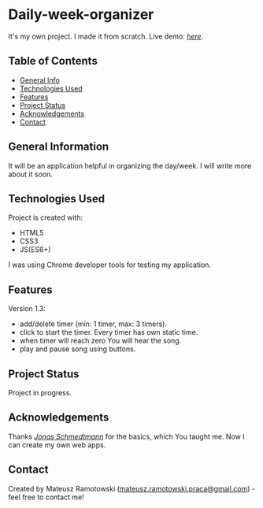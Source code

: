# Daily-week-organizer
It's my own project. I made it from scratch. Live demo: [_here_](https://mateusz-ramotowski-poland.github.io/Daily-week-organizer/).

## Table of Contents
* [General Info](#general-information)
* [Technologies Used](#technologies-used)
* [Features](#features)
* [Project Status](#project-status)
* [Acknowledgements](#acknowledgements)
* [Contact](#contact)

## General Information
It will be an application helpful in organizing the day/week. I will write more about it soon.

## Technologies Used
Project is created with:
* HTML5
* CSS3
* JS(ES6+)

I was using Chrome developer tools for testing my application.
## Features
Version 1.3:
- add/delete timer (min: 1 timer, max: 3 timers).
- click to start the timer. Every timer has own static time.
- when timer will reach zero You will hear the song.
- play and pause song using buttons.

## Project Status
Project in progress.

## Acknowledgements
Thanks [_Jonas Schmedtmann_](https://www.udemy.com/course/the-complete-javascript-course/learn/lecture/22648683?start=420#overview)
 for the basics, which You taught me. Now I can create my own web apps.

## Contact
Created by Mateusz Ramotowski (mateusz.ramotowski.praca@gmail.com) - feel free to contact me!

<!-- WHAT I LEARNED?
Ideas: 
- to do list
- communication with weather api
- calculate how many hours I spent on programming per week - local storage or database
- help to organizing my workouts
- log in/log out

DOM:
- EVENT DELEGATION
- timers
- closure
- adding/cloning/removing nodes 

alfa branch master  version 1.1:
-V 3 timery z różnymi stałymi czasami(1min, 2 min, 3min). Po kliknięciu na obszar timera timer liczy w dół od domyślnej wartości.

beta  version 1.2
-V refaktoryzacja kodu wersji alfa
-V dodatkowo dodaj lub usuń ostatni timer (mogę dodać tyle timerów ilę chcę)

version 1.3
-V add voice after timer reach 0;

-V when you add timer it should be clean without data 
-V test how it works and refactor your code

Version 1.4
-V add button/buttons for setting the timer 
- Add modal window (form) for timer editing
- Add modal window after time will reach 0
- make nice looking layout for it



-->